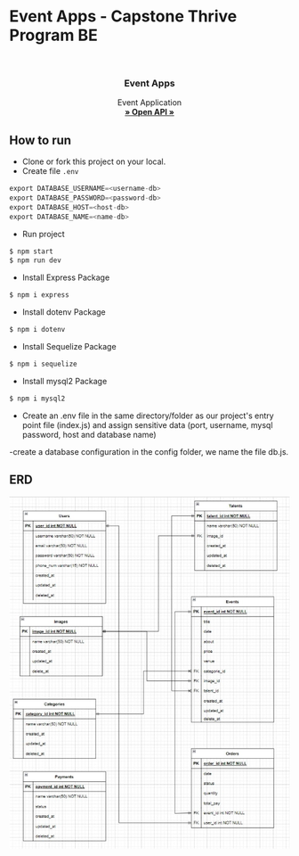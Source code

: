 # Event Apps - Capstone Thrive Program BE

<br/>
<div align="center">

<h3 align="center">Event Apps</h3>

  <p align="center">
    Event Application
    <br />
    <a href="https://app.swaggerhub.com/apis-docs/IRFANHALIMHIDAYAT_1/thrive-alta/1.0.0"><strong>» Open API »</strong></a>
    <br />
  </p>
</div>

## How to run
- Clone or fork this project on your local.
- Create file `.env`
```go
export DATABASE_USERNAME=<username-db>
export DATABASE_PASSWORD=<password-db>
export DATABASE_HOST=<host-db>
export DATABASE_NAME=<name-db>
```
- Run project
```go
$ npm start
$ npm run dev
```
- Install Express Package
```go
$ npm i express
```
- Install dotenv Package
```go
$ npm i dotenv
```
- Install Sequelize Package
```go
$ npm i sequelize
```
- Install mysql2 Package
```go
$ npm i mysql2
```
- Create an .env file in the same directory/folder as our project's entry point file (index.js) and assign sensitive data (port, username, mysql password, host and database name)

-create a database configuration in the config folder, we name the file db.js.

## ERD
![event-erd](src/erd-events/erd-events.jpg)
